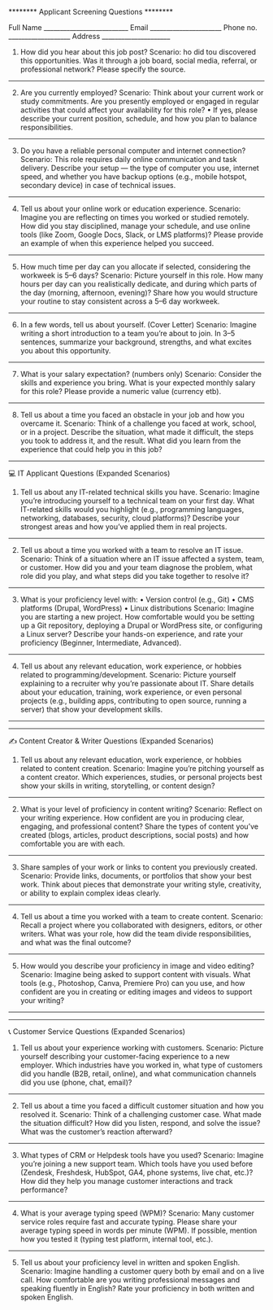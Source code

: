 ******** Applicant Screening Questions ********

Full Name __________________________
Email ______________________
Phone no. ___________________
Address _____________________
1. How did you hear about this job post?
Scenario: ho did tou discovered this opportunities. Was it through a job board, social media, referral, or professional network? Please specify the source.
________________________________________
2. Are you currently employed?
Scenario: Think about your current work or study commitments. Are you presently employed or engaged in regular activities that could affect your availability for this role?
•	If yes, please describe your current position, schedule, and how you plan to balance responsibilities.
________________________________________
3. Do you have a reliable personal computer and internet connection?
Scenario: This role requires daily online communication and task delivery. Describe your setup — the type of computer you use, internet speed, and whether you have backup options (e.g., mobile hotspot, secondary device) in case of technical issues.
________________________________________
4. Tell us about your online work or education experience.
Scenario: Imagine you are reflecting on times you worked or studied remotely. How did you stay disciplined, manage your schedule, and use online tools (like Zoom, Google Docs, Slack, or LMS platforms)? Please provide an example of when this experience helped you succeed.
________________________________________
5. How much time per day can you allocate if selected, considering the workweek is 5–6 days?
Scenario: Picture yourself in this role. How many hours per day can you realistically dedicate, and during which parts of the day (morning, afternoon, evening)? Share how you would structure your routine to stay consistent across a 5–6 day workweek.
________________________________________
6. In a few words, tell us about yourself. (Cover Letter)
Scenario: Imagine writing a short introduction to a team you’re about to join. In 3–5 sentences, summarize your background, strengths, and what excites you about this opportunity.
________________________________________
7. What is your salary expectation? (numbers only)
Scenario: Consider the skills and experience you bring. What is your expected monthly salary for this role? Please provide a numeric value (currency etb).
________________________________________
8. Tell us about a time you faced an obstacle in your job and how you overcame it.
Scenario: Think of a challenge you faced at work, school, or in a project. Describe the situation, what made it difficult, the steps you took to address it, and the result. What did you learn from the experience that could help you in this job?
________________________________________
 💻 IT Applicant Questions (Expanded Scenarios)
1. Tell us about any IT-related technical skills you have.
Scenario: Imagine you’re introducing yourself to a technical team on your first day. What IT-related skills would you highlight (e.g., programming languages, networking, databases, security, cloud platforms)? Describe your strongest areas and how you’ve applied them in real projects.
________________________________________
2. Tell us about a time you worked with a team to resolve an IT issue.
Scenario: Think of a situation where an IT issue affected a system, team, or customer. How did you and your team diagnose the problem, what role did you play, and what steps did you take together to resolve it?
________________________________________
3. What is your proficiency level with:
•	Version control (e.g., Git)
•	CMS platforms (Drupal, WordPress)
•	Linux distributions
Scenario: Imagine you are starting a new project. How comfortable would you be setting up a Git repository, deploying a Drupal or WordPress site, or configuring a Linux server? Describe your hands-on experience, and rate your proficiency (Beginner, Intermediate, Advanced).
________________________________________
4. Tell us about any relevant education, work experience, or hobbies related to programming/development.
Scenario: Picture yourself explaining to a recruiter why you’re passionate about IT. Share details about your education, training, work experience, or even personal projects (e.g., building apps, contributing to open source, running a server) that show your development skills.
________________________________________
________________________________________
✍️ Content Creator & Writer Questions (Expanded Scenarios)
1. Tell us about any relevant education, work experience, or hobbies related to content creation.
Scenario: Imagine you’re pitching yourself as a content creator. Which experiences, studies, or personal projects best show your skills in writing, storytelling, or content design?
________________________________________
2. What is your level of proficiency in content writing?
Scenario: Reflect on your writing experience. How confident are you in producing clear, engaging, and professional content? Share the types of content you’ve created (blogs, articles, product descriptions, social posts) and how comfortable you are with each.
________________________________________
3. Share samples of your work or links to content you previously created.
Scenario: Provide links, documents, or portfolios that show your best work. Think about pieces that demonstrate your writing style, creativity, or ability to explain complex ideas clearly.
________________________________________
4. Tell us about a time you worked with a team to create content.
Scenario: Recall a project where you collaborated with designers, editors, or other writers. What was your role, how did the team divide responsibilities, and what was the final outcome?
________________________________________
5. How would you describe your proficiency in image and video editing?
Scenario: Imagine being asked to support content with visuals. What tools (e.g., Photoshop, Canva, Premiere Pro) can you use, and how confident are you in creating or editing images and videos to support your writing?
________________________________________
________________________________________
📞 Customer Service Questions (Expanded Scenarios)
1. Tell us about your experience working with customers.
Scenario: Picture yourself describing your customer-facing experience to a new employer. Which industries have you worked in, what type of customers did you handle (B2B, retail, online), and what communication channels did you use (phone, chat, email)?
________________________________________
2. Tell us about a time you faced a difficult customer situation and how you resolved it.
Scenario: Think of a challenging customer case. What made the situation difficult? How did you listen, respond, and solve the issue? What was the customer’s reaction afterward?
________________________________________
3. What types of CRM or Helpdesk tools have you used?
Scenario: Imagine you’re joining a new support team. Which tools have you used before (Zendesk, Freshdesk, HubSpot, GA4, phone systems, live chat, etc.)? How did they help you manage customer interactions and track performance?
________________________________________
4. What is your average typing speed (WPM)?
Scenario: Many customer service roles require fast and accurate typing. Please share your average typing speed in words per minute (WPM). If possible, mention how you tested it (typing test platform, internal tool, etc.).
________________________________________
5. Tell us about your proficiency level in written and spoken English.
Scenario: Imagine handling a customer query both by email and on a live call. How comfortable are you writing professional messages and speaking fluently in English? Rate your proficiency in both written and spoken English.


